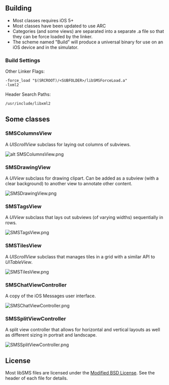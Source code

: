 ## Building

* Most classes requires iOS 5+
* Most classes have been updated to use ARC
* Categories (and some views) are separated into a separate .a file so that they can be force loaded by the linker.
* The scheme named "Build" will produce a universal binary for use on an iOS device and in the simulator.

### Build Settings

Other Linker Flags:
	
	-force_load "$(SRCROOT)/<SUBFOLDER>/libSMSForceLoad.a"
	-lxml2

Header Search Paths:

	/usr/include/libxml2

## Some classes

### SMSColumnsView

A *UIScrollView* subclass for laying out columns of subviews.

![alt SMSColumnsView.png](http://github.com/silvermana/libSMS/raw/master/readme_images/SMSColumnsView.png)

### SMSDrawingView

A *UIView* subclass for drawing clipart. Can be added as a subview (with a clear background) to another view to annotate other content.

![SMSDrawingView.png](http://github.com/silvermana/libSMS/raw/master/readme_images/SMSDrawingView.png)

### SMSTagsView

A *UIView* subclass that lays out subviews (of varying widths) sequentially in rows.

![SMSTagsView.png](http://github.com/silvermana/libSMS/raw/master/readme_images/SMSTagsView.png)

### SMSTilesView

A *UIScrollView* subclass that manages tiles in a grid with a similar API to *UITableView*.

![SMSTilesView.png](http://github.com/silvermana/libSMS/raw/master/readme_images/SMSTilesView.png)

### SMSChatViewController

A copy of the iOS Messages user interface.

![SMSChatViewController.png](http://github.com/silvermana/libSMS/raw/master/readme_images/SMSChatViewController.png)

### SMSSplitViewController

A split view controller that allows for horizontal and vertical layouts as well as different sizing in portrait and landscape.

![SMSSplitViewController.png](http://github.com/silvermana/libSMS/raw/master/readme_images/SMSSplitViewController.png)

## License

Most libSMS files are licensed under the [Modified BSD License](http://en.wikipedia.org/wiki/BSD_license). See the header of each file for details.